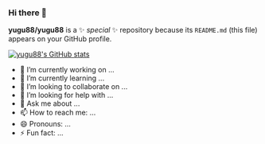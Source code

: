 ### Hi there 👋


**yugu88/yugu88** is a ✨ _special_ ✨ repository because its `README.md` (this file) appears on your GitHub profile.

[![yugu88's GitHub stats](https://github-readme-stats.vercel.app/api?username=yugu88)](https://github.com/anuraghazra/github-readme-stats)

- 🔭 I’m currently working on ...
- 🌱 I’m currently learning ...
- 👯 I’m looking to collaborate on ...
- 🤔 I’m looking for help with ...
- 💬 Ask me about ...
- 📫 How to reach me: ...
- 😄 Pronouns: ...
- ⚡ Fun fact: ...


